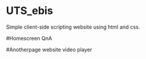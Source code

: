 # UTS_ebis
Simple client-side scripting website using html and css.

#Homescreen
QnA

#Anotherpage
website video player
